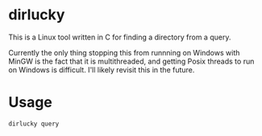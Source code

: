 # dirlucky
This is a Linux tool written in C for finding a directory from a query.

Currently the only thing stopping this from runnning on Windows with MinGW is the fact that it is multithreaded, and getting Posix threads to run on Windows is difficult.
I'll likely revisit this in the future.

# Usage

```sh
dirlucky query
```
